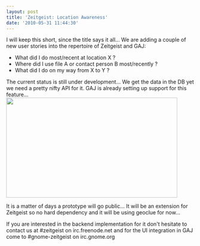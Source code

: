 ```yaml
---
layout: post
title: 'Zeitgeist: Location Awareness'
date: '2010-05-31 11:44:30'
---
```


I will keep this short, since the title says it all... We are adding a couple of new user stories into the repertoire of Zeitgeist and GAJ:
<ul>
	<li>What did I do most/recent at location X ?</li>
	<li>Where did I use file A or contact person B most/recently ?﻿</li>
	<li>What did I do on my way from X to Y ?</li>
</ul>
The current status is still under development... We get the data in the DB yet we need a pretty nifty API for it. GAJ is already setting up support for this feature...

<img class="alignnone" title="GAJ Loc" src="http://i48.tinypic.com/24mdehj.png" alt="" width="458" height="268" />

It is a matter of days a prototype will go public... It will be an extension for Zeitgeist so no hard dependency and it will be using geoclue for now...

If you are interested in the backend implementation for it don't hesitate to contact us at #zeitgeist on irc.freenode.net and for the UI integration in GAJ come to #gnome-zeitgeist on irc.gnome.org